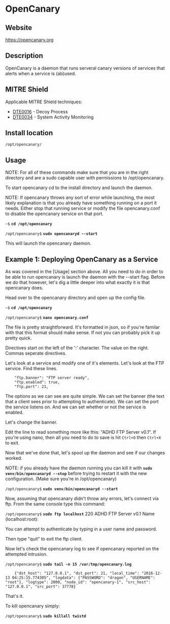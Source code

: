 OpenCanary
==========

Website
-------

<https://opencanary.org>

Description
-----------

OpenCanary is a daemon that runs serveral canary versions of services that alerts when a service is (ab)used.

MITRE Shield
------------

Applicable MITRE Shield techniques:
* [DTE0016](https://shield.mitre.org/techniques/DTE0016) - Decoy Process
* [DTE0034](https://shield.mitre.org/techniques/DTE0034) - System Activity Monitoring

Install location
----------------

`/opt/opencanary/`

Usage
-----

NOTE: For all of these commands make sure that you are in the right directory and are a sudo capable user with permissions to /opt/opencanary.

To start opencanary cd to the install directory and launch the daemon.

NOTE: If opencanary throws any sort of error while launching, the most likely explanation is that you already have something running on a port it needs.  Either stop that running service or modify the file opencanary.conf to disable the opencanary service on that port.

`~$` **`cd /opt/opencanary`**

`/opt/opencanary$` **`sudo opencanaryd --start`**

This will launch the opencanary daemon.

Example 1: Deploying OpenCanary as a Service
--------------------------------------------

As was covered in the [Usage] section above.  All you need to do in order to be able to run opencanary is launch the daemon with the --start flag.
Before we do that however, let's dig a little deeper into what exactly it is that opencanary does.

Head over to the opencanary directory and open up the config file.

`~$` **`cd /opt/opencanary`**

`/opt/opencanary$` **`nano opencanary.conf`**

The file is pretty straightforward.  It's formatted in json, so if you're familar with that this format should make sense.  If not you can probably pick it up pretty quick.

Directives start on the left of the ':' character.  The value on the right.  Commas seperate directives.

Let's look at a service and modify one of it's elements.
Let's look at the FTP service.  Find these lines.

		"ftp.banner": "FTP server ready",
		"ftp.enabled": true,
		"ftp.port": 21,

The options as we can see are quite simple.  We can set the banner (the text that a client sees prior to attempting to authenticate).  We can set the port the service listens on.  And we can set whether or not the service is enabled.

Let's change the banner.

Edit the line to read something more like this: "ADHD FTP Server v0.1".
If you're using nano, then all you need to do to save is hit `Ctrl+O` then `Ctrl+X` to exit.

Now that we've done that, let's spool up the daemon and see if our changes worked.

NOTE: if you already have the daemon running you can kill it with **`sudo venv/bin/opencanaryd --stop`** before trying to restart it with the new configuration.  (Make sure you're in /opt/opencanary)

`/opt/opencanary$` **`sudo venv/bin/opencanaryd --start`**

Now, assuming that opencanary didn't throw any errors, let's connect via ftp.
From the same console type this command:

`/opt/opencanary$` **`sudo ftp localhost`**
		220 ADHD FTP Server v0.1
		Name (localhost:root):

You can attempt to authenticate by typing in a user name and password.

Then type "quit" to exit the ftp client.

Now let's check the opencanary log to see if opencanary reported on the attempted intrusion.

`/opt/opencanary$` **`sudo tail -n 15 /var/tmp/opencanary.log`**

		{"dst_host": "127.0.0.1", "dst_port": 21, "local_time": "2016-12-13 04:25:15.774305", "logdata": {"PASSWORD": "dragon", "USERNAME": "root"}, "logtype": 2000, "node_id": "opencanary-1", "src_host": "127.0.0.1", "src_port": 37778}

That's it.

To kill opencanary simply:

`/opt/opencanary$` **`sudo killall twistd`**




